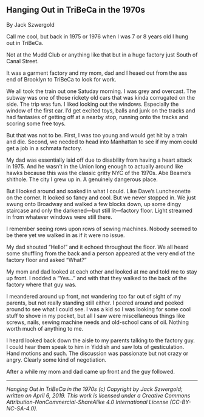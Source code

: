 ## Hanging Out in TriBeCa in the 1970s

By Jack Szwergold

Call me cool, but back in 1975 or 1976 when I was 7 or 8 years old I hung out in TriBeCa.

Not at the Mudd Club or anything like that but in a huge factory just South of Canal Street.

It was a garment factory and my mom, dad and I heaed out from the ass end of Brooklyn to TriBeCa to look for work.

We all took the train out one Satuday morning. I was grey and overcast. The subway was one of those rickety old cars that was kinda corrugated on the side. The trip was fun. I liked looking out the windows. Especially the window of the first car. I’d get excited toys, balls and junk on the tracks and had fantasies of getting off at a nearby stop, running onto the tracks and scoring some free toys.

But that was not to be. First, I was too young and would get hit by a train and die. Second, we needed to head into Manhattan to see if my mom could get a job in a schmata factory.

My dad was essentially laid off due to disability from having a heart attack in 1975. And he wasn’t in the Union long enough to actually around like hawks because this was the classic gritty NYC of the 1970s. Abe Beame’s shithole. The city I grew up in. A genuinely dangerous place.

But I looked around and soaked in what I could. Like Dave’s Luncheonette on the corner. It looked so fancy and cool. But we never stopped in. We just swung onto Broadway and walked a few blocks down, up some dingy staircase and only the darkened—but still lit—factory floor. Light streamed in from whatever windows were still there.

I remember seeing rows upon rows of sewing machines. Nobody seemed to be there yet we walked in as if it were no issue.

My dad shouted “Hello!” and it echoed throughout the floor. We all heard some shuffling from the back and a person appeared at the very end of the factory floor and asked “What?”

My mom and dad looked at each other and looked at me and told me to stay up front. I nodded a “Yes…” and with that they walked to the back of the factory where that guy was.

I meandered around up front, not wandering too far out of sight of my parents, but not really standing still either. I peered around and peeked around to see what I could see. I was a kid so I was looking for some cool stuff to shove in my pocket, but all I saw were miscellaneous things like screws, nails, sewing machine needs and old-school cans of oil. Nothing worth much of anything to me.

I heard looked back down the aisle to my parents talking to the factory guy. I could hear them speak to him in Yiddish and saw lots of gesticulation. Hand motions and such. The discussion was passionate but not crazy or angry. Clearly some kind of negotiation.

After a while my mom and dad came up front and the guy followed.

***

*Hanging Out in TriBeCa in the 1970s (c) Copyright by Jack Szwergold; written on April 6, 2019. This work is licensed under a Creative Commons Attribution-NonCommercial-ShareAlike 4.0 International License (CC-BY-NC-SA-4.0).*